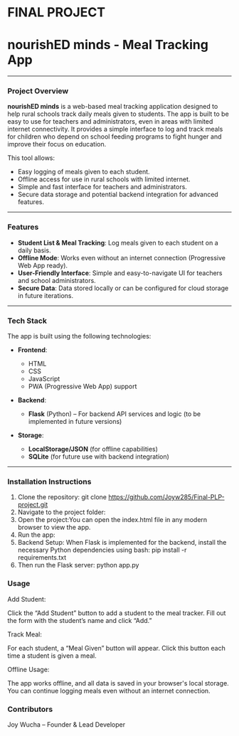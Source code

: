 # FINAL PROJECT
# nourishED minds - Meal Tracking App
---

### Project Overview
**nourishED minds** is a web-based meal tracking application designed to help rural schools track daily meals given to students. The app is built to be easy to use for teachers and administrators, even in areas with limited internet connectivity. It provides a simple interface to log and track meals for children who depend on school feeding programs to fight hunger and improve their focus on education.

This tool allows:
- Easy logging of meals given to each student.
- Offline access for use in rural schools with limited internet.
- Simple and fast interface for teachers and administrators.
- Secure data storage and potential backend integration for advanced features.

---

### Features
- **Student List & Meal Tracking**: Log meals given to each student on a daily basis.
- **Offline Mode**: Works even without an internet connection (Progressive Web App ready).
- **User-Friendly Interface**: Simple and easy-to-navigate UI for teachers and school administrators.
- **Secure Data**: Data stored locally or can be configured for cloud storage in future iterations.

---

### Tech Stack
The app is built using the following technologies:

- **Frontend**: 
  - HTML
  - CSS
  - JavaScript
  - PWA (Progressive Web App) support
  
- **Backend**:
  - **Flask** (Python) – For backend API services and logic (to be implemented in future versions)
  
- **Storage**:
  - **LocalStorage/JSON** (for offline capabilities)
  - **SQLite** (for future use with backend integration)

---

### Installation Instructions
1. Clone the repository:
   git clone https://github.com/Joyw285/Final-PLP-project.git
2. Navigate to the project folder:
3. Open the project:You can open the index.html file in any modern browser to view the app.
4. Run the app:
5. Backend Setup:
When Flask is implemented for the backend, install the necessary Python dependencies using bash:
pip install -r requirements.txt
6. Then run the Flask server:
python app.py

### Usage
Add Student:

Click the “Add Student” button to add a student to the meal tracker.
Fill out the form with the student’s name and click “Add.”

Track Meal:

For each student, a “Meal Given” button will appear. Click this button each time a student is given a meal.

Offline Usage:

The app works offline, and all data is saved in your browser's local storage.
You can continue logging meals even without an internet connection.

### Contributors
Joy Wucha – Founder & Lead Developer







